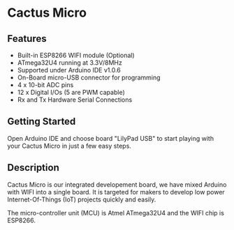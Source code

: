 # Cactus Micro

## Features

* Built-in ESP8266 WIFI module (Optional)
* ATmega32U4 running at 3.3V/8MHz
* Supported under Arduino IDE v1.0.6
* On-Board micro-USB connector for programming
* 4 x 10-bit ADC pins
* 12 x Digital I/Os (5 are PWM capable)
* Rx and Tx Hardware Serial Connections

## Getting Started

Open Arduino IDE and choose board "LilyPad USB" to start playing with your Cactus Micro in just a few easy steps.

## Description

Cactus Micro is our integrated developement board, we have mixed Arduino with WIFI into a single board. It is targeted for makers to develop low power Internet-Of-Things (IoT) projects quickly and easily.

The micro-controller unit (MCU) is Atmel ATmega32U4 and the WIFI chip is ESP8266.
